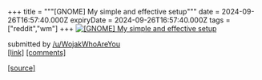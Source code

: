 +++
title = """[GNOME] My simple and effective setup"""
date = 2024-09-26T16:57:40.000Z
expiryDate = 2024-09-26T16:57:40.000Z
tags = ["reddit","wm"]
+++
[![[GNOME] My simple and effective setup](https://a.thumbs.redditmedia.com/NTKkF4JQaNWashwbzHk1PWjjs7mk8-iikdqax_BaBg4.jpg "[GNOME] My simple and effective setup")](https://www.reddit.com/r/unixporn/comments/1fq12oz/gnome_my_simple_and_effective_setup/)

submitted by [/u/WojakWhoAreYou](https://www.reddit.com/user/WojakWhoAreYou)  
[\[link\]](https://www.reddit.com/gallery/1fq12oz) [\[comments\]](https://www.reddit.com/r/unixporn/comments/1fq12oz/gnome_my_simple_and_effective_setup/)

[[source]](https://www.reddit.com/r/unixporn/comments/1fq12oz/gnome_my_simple_and_effective_setup/)
